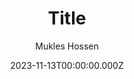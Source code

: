---
title: Title
meta_title: Meta title expressionfd afasd
description: description
date: 2023-11-13T00:00:00.000Z
image: ''
categories:
  - New Value
author: Mukles Hossen
tags:
  - New Value
draft: true
---